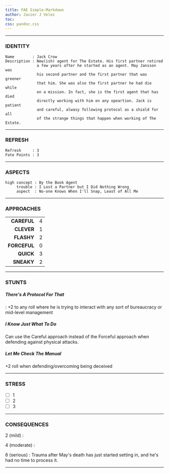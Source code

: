 ```yaml
---
title: FAE Simple-Markdown
author: Javier J Velez
toc:
css: pandoc.css
---
```


---

### IDENTITY

```
Name        : Jack Crow
Description : New(ish) agent for The Estate. His first partner retired 
              a few years after he started as an agent. May Jansson was 
              his second partner and the first partner that was greener 
              that him. She was also the first partner he had die while 
              on a mission. In fact, she is the first agent that has died 
              directly working with him on any opeartion. Jack is patient 
              and careful, alwasy following protocol as a shield for all 
              of the strange things that happen when working of The Estate.
```

---

### REFRESH

```
Refresh     : 3
Fate Points : 3
```

---

### ASPECTS

```
high concept : By the Book Agent
     trouble : I Lost a Partner but I Did Nothing Wrong
     aspect  : No-one Knows When I'll Snap, Least of All Me
```

---

### APPROACHES

| | |
| ----------: | :---------------- |
|**CAREFUL**  | 4 |
|**CLEVER**   | 1 |
|**FLASHY**   | 2 |
|**FORCEFUL** | 0 |
|**QUICK**    | 3 |
|**SNEAKY**   | 2 |

---

### STUNTS

##### There's A Protocol For That
: +2 to any roll where he is trying to interact with any sort of bureaucracy or mid-level management

##### I Know Just What To Do
Can use the Careful approach instead of the Forceful approach when defending against physical attacks.

##### Let Me Check The Manual
+2 roll when defending/overcoming being deceived

---

### STRESS

- [ ] 1
- [ ] 2
- [ ] 3

---

### CONSEQUENCES

2 (mild)
:

4 (moderate)
:

6 (serious)
: Trauma after May's death has just started setting in, and he's had no time to process it.

---

